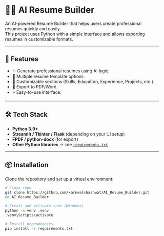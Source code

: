 # 🧑‍💼 AI Resume Builder

An AI-powered Resume Builder that helps users create professional resumes quickly and easily.  
This project uses Python with a simple interface and allows exporting resumes in customizable formats.  

---

## 🚀 Features
- ✨ Generate professional resumes using AI logic.  
- 📑 Multiple resume template options.  
- 🎨 Customizable sections (Skills, Education, Experience, Projects, etc.).  
- 💾 Export to PDF/Word.  
- ⚡ Easy-to-use interface.  

---

## 🛠 Tech Stack
- **Python 3.9+**  
- **Streamlit / Tkinter / Flask** (depending on your UI setup)  
- **FPDF / python-docx** (for export)  
- **Other Python libraries** → see [`requirements.txt`](./requirements.txt)  

---

## 📦 Installation

Clone the repository and set up a virtual environment:

```bash
# Clone repo
git clone https://github.com/karnwalshashwat/AI_Resume_Builder.git
cd AI_Resume_Builder

# Create and activate venv (Windows)
python -m venv .venv
.venv\Scripts\activate

# Install dependencies
pip install -r requirements.txt
